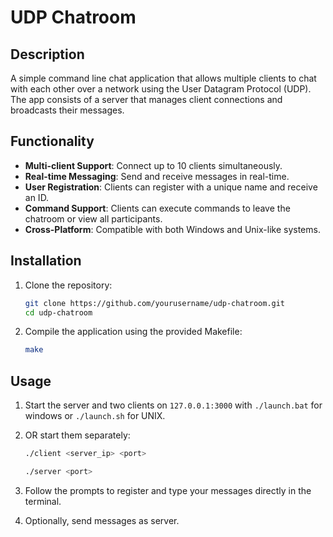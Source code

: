 # UDP Chatroom

## Description
A simple command line chat application that allows multiple clients to chat with each other over a network using the User Datagram Protocol (UDP). The app consists of a server that manages client connections and broadcasts their messages.

## Functionality
- **Multi-client Support**: Connect up to 10 clients simultaneously.
- **Real-time Messaging**: Send and receive messages in real-time.
- **User Registration**: Clients can register with a unique name and receive an ID.
- **Command Support**: Clients can execute commands to leave the chatroom or view all participants.
- **Cross-Platform**: Compatible with both Windows and Unix-like systems.

## Installation
1. Clone the repository:
   ```bash
   git clone https://github.com/yourusername/udp-chatroom.git
   cd udp-chatroom
   ```

2. Compile the application using the provided Makefile:
   ```bash
   make
   ```

## Usage
1. Start the server and two clients on `127.0.0.1:3000` with ```./launch.bat``` for windows or ```./launch.sh``` for UNIX.

2. OR start them separately:
   ```bash
   ./client <server_ip> <port>
   ```
   
   ```bash
   ./server <port>
   ```

3. Follow the prompts to register and type your messages directly in the terminal.

4. Optionally, send messages as server.
